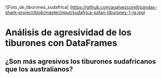 ![Foto_de_tiburones_sudafrica]
(https://github.com/agalvezcorell/pandas-shark-project/blob/master/input/sudafrica-safari-tiburones-1-lg.jpg)

# Análisis de agresividad de los tiburones con DataFrames

## ¿Son más agresivos los tiburones sudafricanos que los australianos?


